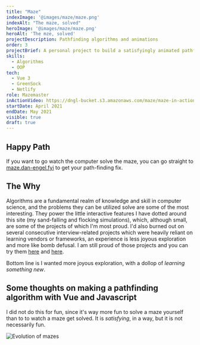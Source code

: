 ```yaml
---
title: "Maze"
indexImage: '@images/maze/maze.png'
indexAlt: "The maze, solved"
heroImage: '@images/maze/maze.png'
heroAlt: 'The mze, solved'
projectDescription: Pathfinding algorithms and animations
order: 3
projectBrief: A personal project to build a satisfyingly animated pathfinding algorithm.
skills: 
  - Algorithms
  - OOP
tech:
  - Vue 3
  - GreenSock
  - Netlify
role: Mazemaster
inActionVideo: https://dngl-bucket.s3.amazonaws.com/maze/maze-in-action-1.m4v
startDate: April 2021 
endDate: May 2021
visible: true
draft: true
---
```

## Happy Path

If you want to go watch the computer solve the maze, you can go straight to [maze.dan-engel.fyi](https://maze.dan-engel.fyi) to get your path-finding fix.

## The Why

Algorithms are a fundamental realm of knowledge and skill in computer science, and the problems they can be utilized solve are some of the most interesting. They power the little interactive features I have dotted around this site (my sand-falling and flocking simulations), which, although small, are some of the projects of which I'm most proud. I'd also burned out on several consecutive interview-related projects which were heavily reliant on learning vendors or frameworks, an experience is less joyous exploration and more like bomb defusal. I am still proud of those projects and you can try them [here](https://rails-vue-actioncable.herokuapp.com/) and [here](https://master.d1da3qvbxoqw2b.amplifyapp.com/). 

Bottom line is I wanted more joyous exploration, with a dollop of *learning something new*.

## Some thoughts on making a pathfinding algorithm with Vue and Javascript

I did not do this for fun, since it's way more fun to solve a maze yourself than to to watch a maze get solved. It is *satisfying*, in a way, but it is not necessarily fun. 

![Evolution of mazes](https://d2opfsmmrbhnsw.cloudfront.net/maze/mazes.png "what")

